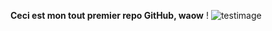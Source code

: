 **Ceci est mon tout premier repo GitHub, waow** !
![testimage](https://www.google.fr/search?q=github&rlz=1C1CHBF_frFR792FR792&source=lnms&tbm=isch&sa=X&ved=0ahUKEwjlq5SU97XeAhUQHxoKHRoGDSUQ_AUIDygC&biw=1536&bih=723#imgrc=lQFQRNxd_O3k9M:)